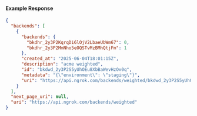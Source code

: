 <!-- Code generated for API Clients. DO NOT EDIT. -->

#### Example Response

```json
{
  "backends": [
    {
      "backends": {
        "bkdhr_2y3P2KqrqDi6lOjV2LbaeUbWm67": 0,
        "bkdhr_2y3P2MmNho5eOQSTvMzBMhQtjFm": 1
      },
      "created_at": "2025-06-04T18:01:15Z",
      "description": "acme weighted",
      "id": "bkdwd_2y3P2S5yUhOEu8XbBaWevHzOx0q",
      "metadata": "{\"environment\": \"staging\"}",
      "uri": "https://api.ngrok.com/backends/weighted/bkdwd_2y3P2S5yUhOEu8XbBaWevHzOx0q"
    }
  ],
  "next_page_uri": null,
  "uri": "https://api.ngrok.com/backends/weighted"
}
```
